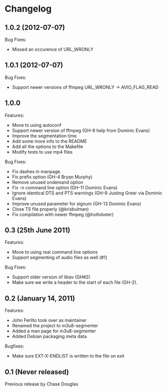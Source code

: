 # Changelog

## 1.0.2 (2012-07-07)

Bug Fixes:

  - Missed an occurence of URL_WRONLY


## 1.0.1 (2012-07-07)

Bug Fixes:

  - Support newer versions of ffmpeg URL\_WRONLY -> AVIO\_FLAG\_READ

## 1.0.0

Features:

  - Move to using autoconf
  - Support newer version of ffmpeg (GH-8 help from Dominic Evans)
  - Improve the segmentation time
  - Add some more info to the README
  - Add all the options to the Makefile
  - Modify tests to use mp4 files

Bug Fixes:

  - Fix dashes in manpage.
  - Fix prefix option (GH-4 Bryan Murphy)
  - Remove unused ondemand option
  - Fix -n command line option (GH-11 Dominic Evans)
  - Ignore identical DTS and PTS warnings (GH-9 Justing Greer via Dominic Evans)
  - Improve unused parameter for signum (GH-13 Dominic Evans)
  - Close TS file properly (@krisbulman)
  - Fix compilation with newer ffmpeg (@hotlobster)

## 0.3 (25th June 2011)

Features:

  - Move to using real command line options
  - Support segmenting of audio files as well (#1)

Bug Fixes:

  - Support older version of libav (GH#2)
  - Make sure we write a header to the start of each file (GH-2).

## 0.2 (January 14, 2011)

Features:

  - John Ferlito took over as maintainer
  - Renamed the project to m3u8-segmenter
  - Added a man page for m3u8-segmenter
  - Added Debian packaging meta data

Bugfixes:

  - Make sure EXT-X-ENDLIST is written to the file on exit


## 0.1 (Never released)

Previous release by Chase Douglas

